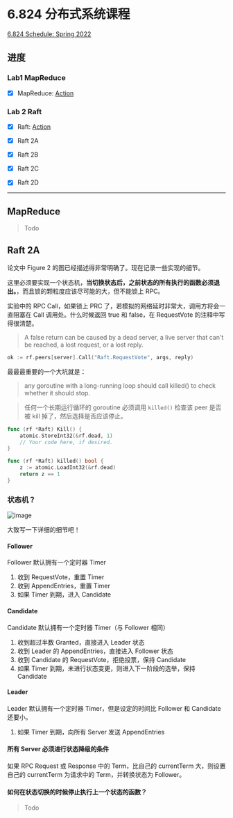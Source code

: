 # 6.824 分布式系统课程

[6.824 Schedule: Spring 2022](https://pdos.csail.mit.edu/6.824/schedule.html)

## 进度

### Lab1 MapReduce

- [x] MapReduce: [Action](https://github.com/Therainisme/6.824-Spring-2022/runs/6915081108)

### Lab 2 Raft

- [x] Raft: [Action](https://github.com/Therainisme/6.824-Distributed-Systems/runs/7166616883)

- [X] Raft 2A
- [X] Raft 2B
- [X] Raft 2C
- [X] Raft 2D

---------

## MapReduce

> Todo

## Raft 2A

论文中 Figure 2 的图已经描述得非常明确了。现在记录一些实现的细节。

这里必须要实现一个状态机，**当切换状态后，之前状态的所有执行的函数必须退出。**，而且锁的颗粒度应该尽可能的大，但不能锁上 RPC。

实验中的 RPC Call，如果锁上 PRC 了，若模拟的网络延时非常大，调用方将会一直阻塞在 Call 调用处。什么时候返回 true 和 false，在 RequestVote 的注释中写得很清楚。

> A false return can be caused by a dead server, a live server that can't be reached, a lost request, or a lost reply.

```go
ok := rf.peers[server].Call("Raft.RequestVote", args, reply)
```

最最最重要的一个大坑就是：

> any goroutine with a long-running loop should call killed() to check whether it should stop.

> 任何一个长期运行循环的 goroutine 必须调用 `killed()` 检查该 peer 是否被 kill 掉了，然后选择是否应该停止。

```go
func (rf *Raft) Kill() {
	atomic.StoreInt32(&rf.dead, 1)
	// Your code here, if desired.
}

func (rf *Raft) killed() bool {
	z := atomic.LoadInt32(&rf.dead)
	return z == 1
}
```

### 状态机？

![image](https://user-images.githubusercontent.com/41776735/175816741-60f7b806-50ad-4585-9a27-7e17cf15a7c3.png)

大致写一下详细的细节吧！

#### Follower

Follower 默认拥有一个定时器 Timer

1. 收到 RequestVote，重置 Timer
2. 收到 AppendEntries，重置 Timer
3. 如果 Timer 到期，进入 Candidate

#### Candidate

Candidate 默认拥有一个定时器 Timer（与 Follower 相同）

1. 收到超过半数 Granted，直接进入 Leader 状态
2. 收到 Leader 的 AppendEntries，直接进入 Follower 状态
3. 收到 Candidate 的 RequestVote，拒绝投票，保持 Candidate
4. 如果 Timer 到期，未进行状态变更，则进入下一阶段的选举，保持 Candidate

#### Leader

Leader 默认拥有一个定时器 Timer，但是设定的时间比 Follower 和 Candidate 还要小。

1. 如果 Timer 到期，向所有 Server 发送 AppendEntries

#### 所有 Server 必须进行状态降级的条件

如果 RPC Request 或 Response 中的 Term，比自己的 currentTerm 大，则设置自己的 currentTerm 为请求中的 Term，并转换状态为 Follower。

#### 如何在状态切换的时候停止执行上一个状态的函数？

> Todo